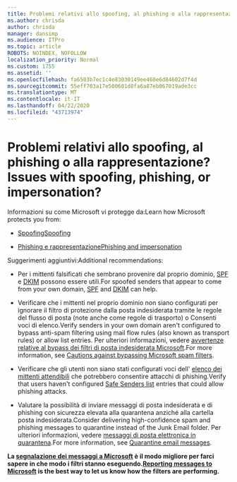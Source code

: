 ```yaml
---
title: Problemi relativi allo spoofing, al phishing o alla rappresentazione?
ms.author: chrisda
author: chrisda
manager: dansimp
ms.audience: ITPro
ms.topic: article
ROBOTS: NOINDEX, NOFOLLOW
localization_priority: Normal
ms.custom: 1755
ms.assetid: ''
ms.openlocfilehash: fa6503b7ec1c4e83030149ee460e6d84602d7f4d
ms.sourcegitcommit: 55eff703a17e500681d8fa6a87eb067019ade3cc
ms.translationtype: MT
ms.contentlocale: it-IT
ms.lasthandoff: 04/22/2020
ms.locfileid: "43713974"
---
```

# <a name="issues-with-spoofing-phishing-or-impersonation"></a><span data-ttu-id="c6192-102">Problemi relativi allo spoofing, al phishing o alla rappresentazione?</span><span class="sxs-lookup"><span data-stu-id="c6192-102">Issues with spoofing, phishing, or impersonation?</span></span>

<span data-ttu-id="c6192-103">Informazioni su come Microsoft vi protegge da:</span><span class="sxs-lookup"><span data-stu-id="c6192-103">Learn how Microsoft protects you from:</span></span>

- [<span data-ttu-id="c6192-104">Spoofing</span><span class="sxs-lookup"><span data-stu-id="c6192-104">Spoofing</span></span>](https://docs.microsoft.com/office365/securitycompliance/anti-spoofing-protection)

- [<span data-ttu-id="c6192-105">Phishing e rappresentazione</span><span class="sxs-lookup"><span data-stu-id="c6192-105">Phishing and impersonation</span></span>](https://docs.microsoft.com/office365/securitycompliance/atp-anti-phishing)

<span data-ttu-id="c6192-106">Suggerimenti aggiuntivi:</span><span class="sxs-lookup"><span data-stu-id="c6192-106">Additional recommendations:</span></span>

- <span data-ttu-id="c6192-107">Per i mittenti falsificati che sembrano provenire dal proprio dominio, [SPF](https://docs.microsoft.com/office365/securitycompliance/set-up-spf-in-office-365-to-help-prevent-spoofing) e [DKIM](https://docs.microsoft.com/office365/securitycompliance/use-dkim-to-validate-outbound-email) possono essere utili.</span><span class="sxs-lookup"><span data-stu-id="c6192-107">For spoofed senders that appear to come from your own domain, [SPF](https://docs.microsoft.com/office365/securitycompliance/set-up-spf-in-office-365-to-help-prevent-spoofing) and [DKIM](https://docs.microsoft.com/office365/securitycompliance/use-dkim-to-validate-outbound-email) can help.</span></span>

- <span data-ttu-id="c6192-108">Verificare che i mittenti nel proprio dominio non siano configurati per ignorare il filtro di protezione dalla posta indesiderata tramite le regole del flusso di posta (note anche come regole di trasporto) o Consenti voci di elenco.</span><span class="sxs-lookup"><span data-stu-id="c6192-108">Verify senders in your own domain aren't configured to bypass anti-spam filtering using mail flow rules (also known as transport rules) or allow list entries.</span></span> <span data-ttu-id="c6192-109">Per ulteriori informazioni, vedere [avvertenze relative al bypass dei filtri di posta indesiderata Microsoft](https://docs.microsoft.com/exchange/troubleshoot/antispam/cautions-against-bypassing-spam-filters).</span><span class="sxs-lookup"><span data-stu-id="c6192-109">For more information, see [Cautions against bypassing Microsoft spam filters](https://docs.microsoft.com/exchange/troubleshoot/antispam/cautions-against-bypassing-spam-filters).</span></span>

- <span data-ttu-id="c6192-110">Verificare che gli utenti non siano stati configurati voci dell' [elenco dei mittenti attendibili](https://support.office.com/article/BE1BAEA0-BEAB-4A30-B968-9004332336CE) che potrebbero consentire attacchi di phishing.</span><span class="sxs-lookup"><span data-stu-id="c6192-110">Verify that users haven't configured [Safe Senders list](https://support.office.com/article/BE1BAEA0-BEAB-4A30-B968-9004332336CE) entries that could allow phishing attacks.</span></span>

- <span data-ttu-id="c6192-111">Valutare la possibilità di inviare messaggi di posta indesiderata e di phishing con sicurezza elevata alla quarantena anziché alla cartella posta indesiderata.</span><span class="sxs-lookup"><span data-stu-id="c6192-111">Consider delivering high-confidence spam and phishing messages to quarantine instead of the Junk Email folder.</span></span> <span data-ttu-id="c6192-112">Per ulteriori informazioni, vedere [messaggi di posta elettronica in quarantena](https://docs.microsoft.com/office365/securitycompliance/quarantine-email-messages).</span><span class="sxs-lookup"><span data-stu-id="c6192-112">For more information, see [Quarantine email messages](https://docs.microsoft.com/office365/securitycompliance/quarantine-email-messages).</span></span>

<span data-ttu-id="c6192-113">**La [segnalazione dei messaggi a Microsoft](https://support.office.com/article/b5caa9f1-cdf3-4443-af8c-ff724ea719d2) è il modo migliore per farci sapere in che modo i filtri stanno eseguendo.**</span><span class="sxs-lookup"><span data-stu-id="c6192-113">**[Reporting messages to Microsoft](https://support.office.com/article/b5caa9f1-cdf3-4443-af8c-ff724ea719d2) is the best way to let us know how the filters are performing.**</span></span>
